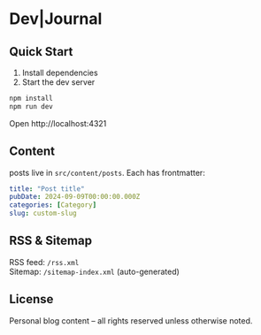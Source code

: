 # Dev|Journal

## Quick Start

1. Install dependencies
2. Start the dev server

```bash
npm install
npm run dev
```

Open http://localhost:4321

## Content

posts live in `src/content/posts`. Each has frontmatter:

```yaml
title: "Post title"
pubDate: 2024-09-09T00:00:00.000Z
categories: [Category]
slug: custom-slug
```

## RSS & Sitemap

RSS feed: `/rss.xml`  
Sitemap: `/sitemap-index.xml` (auto-generated)

## License

Personal blog content – all rights reserved unless otherwise noted.
